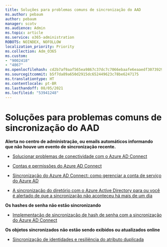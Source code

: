 ```yaml
---
title: Soluções para problemas comuns de sincronização do AAD
ms.author: pebaum
author: pebaum
manager: scotv
ms.audience: Admin
ms.topic: article
ms.service: o365-administration
ROBOTS: NOINDEX, NOFOLLOW
localization_priority: Priority
ms.collection: Adm_O365
ms.custom:
- "9002418"
- "4867"
ms.openlocfilehash: cd2b7af9aaf565ea9867c37dc7c7066ebaafe6eaaedf307392919aefc03b11a2
ms.sourcegitcommit: b5f7da89a650d2915dc652449623c78be6247175
ms.translationtype: HT
ms.contentlocale: pt-BR
ms.lasthandoff: 08/05/2021
ms.locfileid: "53941248"
---
```

# <a name="solutions-to-common-aad-synchronization-problems"></a>Soluções para problemas comuns de sincronização do AAD

**Alerta no centro de administração, ou emails automáticos informando que não houve um evento de sincronização recente.**

- [Solucionar problemas de conectividade com o Azure AD Connect](https://docs.microsoft.com/azure/active-directory/hybrid/tshoot-connect-connectivity)

- [Contas e permissões do Azure AD Connect](https://go.microsoft.com/fwlink/p/?LinkId=820598)

- [Sincronização do Azure AD Connect: como gerenciar a conta de serviço do Azure AD](https://docs.microsoft.com/azure/active-directory/hybrid/how-to-connect-azureadaccount)

- [A sincronização do diretório com o Azure Active Directory para ou você é alertado de que a sincronização não aconteceu há mais de um dia](https://support.microsoft.com/help/2882421/directory-synchronization-to-azure-active-directory-stops-or-you-re-warned-that-sync-hasn-t-registered-in-more-than-a-day)
 
**Os hashes de senha não estão sincronizando**

- [Implementação de sincronização de hash de senha com a sincronização do Azure AD Connect](https://docs.microsoft.com/azure/active-directory/hybrid/how-to-connect-password-hash-synchronization)

**Os objetos sincronizados não estão sendo exibidos ou atualizados online**

- [Sincronização de identidades e resiliência do atributo duplicada](https://docs.microsoft.com/azure/active-directory/hybrid/how-to-connect-syncservice-duplicate-attribute-resiliency)
